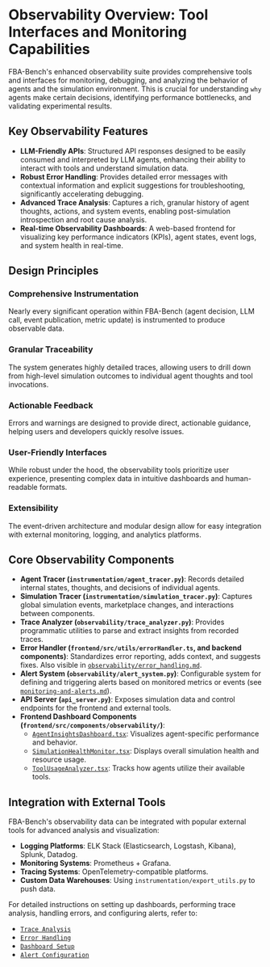 # Observability Overview: Tool Interfaces and Monitoring Capabilities

FBA-Bench's enhanced observability suite provides comprehensive tools and interfaces for monitoring, debugging, and analyzing the behavior of agents and the simulation environment. This is crucial for understanding `why` agents make certain decisions, identifying performance bottlenecks, and validating experimental results.

## Key Observability Features

-   **LLM-Friendly APIs**: Structured API responses designed to be easily consumed and interpreted by LLM agents, enhancing their ability to interact with tools and understand simulation data.
-   **Robust Error Handling**: Provides detailed error messages with contextual information and explicit suggestions for troubleshooting, significantly accelerating debugging.
-   **Advanced Trace Analysis**: Captures a rich, granular history of agent thoughts, actions, and system events, enabling post-simulation introspection and root cause analysis.
-   **Real-time Observability Dashboards**: A web-based frontend for visualizing key performance indicators (KPIs), agent states, event logs, and system health in real-time.

## Design Principles

### Comprehensive Instrumentation
Nearly every significant operation within FBA-Bench (agent decision, LLM call, event publication, metric update) is instrumented to produce observable data.

### Granular Traceability
The system generates highly detailed traces, allowing users to drill down from high-level simulation outcomes to individual agent thoughts and tool invocations.

### Actionable Feedback
Errors and warnings are designed to provide direct, actionable guidance, helping users and developers quickly resolve issues.

### User-Friendly Interfaces
While robust under the hood, the observability tools prioritize user experience, presenting complex data in intuitive dashboards and human-readable formats.

### Extensibility
The event-driven architecture and modular design allow for easy integration with external monitoring, logging, and analytics platforms.

## Core Observability Components

-   **Agent Tracer (`instrumentation/agent_tracer.py`)**: Records detailed internal states, thoughts, and decisions of individual agents.
-   **Simulation Tracer (`instrumentation/simulation_tracer.py`)**: Captures global simulation events, marketplace changes, and interactions between components.
-   **Trace Analyzer (`observability/trace_analyzer.py`)**: Provides programmatic utilities to parse and extract insights from recorded traces.
-   **Error Handler (`frontend/src/utils/errorHandler.ts`, and backend components)**: Standardizes error reporting, adds context, and suggests fixes. Also visible in [`observability/error_handling.md`](error-handling.md).
-   **Alert System (`observability/alert_system.py`)**: Configurable system for defining and triggering alerts based on monitored metrics or events (see [`monitoring-and-alerts.md`](../infrastructure/monitoring-and-alerts.md)).
-   **API Server (`api_server.py`)**: Exposes simulation data and control endpoints for the frontend and external tools.
-   **Frontend Dashboard Components (`frontend/src/components/observability/`)**:
    -   [`AgentInsightsDashboard.tsx`](frontend/src/components/observability/AgentInsightsDashboard.tsx): Visualizes agent-specific performance and behavior.
    -   [`SimulationHealthMonitor.tsx`](frontend/src/components/observability/SimulationHealthMonitor.tsx): Displays overall simulation health and resource usage.
    -   [`ToolUsageAnalyzer.tsx`](frontend/src/components/observability/ToolUsageAnalyzer.tsx): Tracks how agents utilize their available tools.

## Integration with External Tools

FBA-Bench's observability data can be integrated with popular external tools for advanced analysis and visualization:
-   **Logging Platforms**: ELK Stack (Elasticsearch, Logstash, Kibana), Splunk, Datadog.
-   **Monitoring Systems**: Prometheus + Grafana.
-   **Tracing Systems**: OpenTelemetry-compatible platforms.
-   **Custom Data Warehouses**: Using `instrumentation/export_utils.py` to push data.

For detailed instructions on setting up dashboards, performing trace analysis, handling errors, and configuring alerts, refer to:
- [`Trace Analysis`](trace-analysis.md)
- [`Error Handling`](error-handling.md)
- [`Dashboard Setup`](dashboard-setup.md)
- [`Alert Configuration`](alert-configuration.md)
